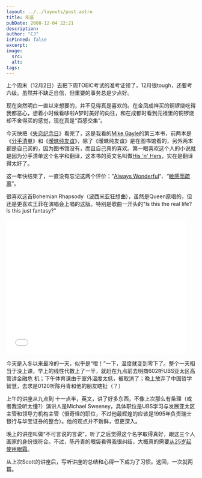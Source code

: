 ```yaml
---
layout: ../../layouts/post.astro
title: 年底
pubDate: 2008-12-04 22:21
description: 
author: "CJ"
isPinned: false
excerpt: 
image:
  src:
  alt:
tags: 
---
```

上个周末（12月2日）去把下周TOEIC考试的准考证领了，12月很tough，还要考六级。虽然并不缺乏自信，但重要的事务总是少点好。

现在突然明白一直以来想要的，并不见得真是喜欢的。在金凤成祥买的铜锣烧吃得我都恶心，想着小时候看哆啦A梦时美好的向往，和在成都时看到元祖里的铜锣烧却不舍得买的感觉，现在真是“百感交集”。

今天快把《[失恋纪念日](https://book.douban.com/subject/3062302/)》看完了，这是我看的[Mike Gayle](https://www.mikegayle.co.uk/)的第三本书，前两本是《[分手清单](https://book.douban.com/subject/2146336/)》和《[暧昧纯友谊](https://book.douban.com/subject/2310605/)》，除了《暧昧纯友谊》是在图书馆看的，另外两本都是自己买的，因为图书馆没有，而且自己真的喜欢。第一眼喜欢这个人的小说就是因为分手清单这个名字和翻译，这本书的英文名叫做[His 'n' Hers](https://www.amazon.com/His-n-Hers-Mike-Gayle/dp/0340825383)，实在是翻译得太好了。 

这一年快结束了，一直没有忘记这两个评价：”[Always Wonderful](https://kimi0520.blogbus.com/)“、“[敏感而疏离](https://daisyisland.blogbus.com/logs/30006753.html)”。

很喜欢这首Bohemian Rhapsody（波西米亚狂想曲），虽然是Queen原唱的，但还是更喜欢王菲在演唱会上唱的这版。特别是歌曲一开头的"Is this the real life? Is this just fantasy?"

<iframe width="480" height="360" src="//www.youtube.com/embed/Kae_Dx5_pZU" frameborder="0" allowfullscreen></iframe>

今天是入冬以来最冷的一天，似乎是“噔！”一下，温度就变到零下了。整个一天相当于没上课，早上的线性代数上了一半，就赶在九点前去明商602听UBS亚太区高管讲金融危 机；下午体育课由于室外温度太低，被取消了；晚上放弃了中国哲学智慧，去求是0120听陈丹青和他的朋友瞎扯（？）

上午的讲座从九点到 十一点半，英文，讲了好多东西，不像上次那么有条理（或者我没听太懂?）演讲人是Michael Sweeney，具体职位是UBS学习与发展亚太区主管和领导力机构主管（很奇怪的职位，不过他最辉煌的应该是1995年负责瑞士银行与华宝证券的整合）。他的观点并不新鲜，但更深入。

晚上的讲座叫做“不可言说的言说”，听了之后觉得这个名字取得真好，跟这三个人画家的身份很符合。不过，陈丹青的眼袋看得我很纠结，大概真的需要[从25岁起使用眼霜](https://nanxinghufu.abang.com/od/jichuhufu/a/ybhlamsf.htm)。

从上次Scott的讲座后，写听讲座的总结和心得一下成为了习惯。这回，一次就两篇。
